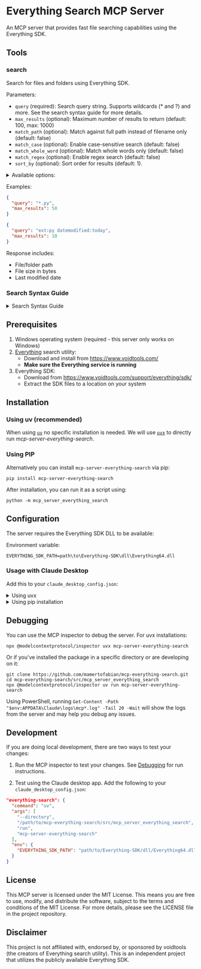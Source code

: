 # Everything Search MCP Server

An MCP server that provides fast file searching capabilities using the Everything SDK.

## Tools

### search

Search for files and folders using Everything SDK.

Parameters:
- `query` (required): Search query string. Supports wildcards (* and ?) and more. See the search syntax guide for more details.
- `max_results` (optional): Maximum number of results to return (default: 100, max: 1000)
- `match_path` (optional): Match against full path instead of filename only (default: false)
- `match_case` (optional): Enable case-sensitive search (default: false)
- `match_whole_word` (optional): Match whole words only (default: false)
- `match_regex` (optional): Enable regex search (default: false)
- `sort_by` (optional): Sort order for results (default: 1). 
<details>
<summary>Available options:</summary>
  ```
  - 1 (NAME_ASC): Sort by filename (A to Z)
  - 2 (NAME_DESC): Sort by filename (Z to A)
  - 3 (PATH_ASC): Sort by path (A to Z)
  - 4 (PATH_DESC): Sort by path (Z to A)
  - 5 (SIZE_ASC): Sort by size (smallest first)
  - 6 (SIZE_DESC): Sort by size (largest first)
  - 7 (EXT_ASC): Sort by extension (A to Z)
  - 8 (EXT_DESC): Sort by extension (Z to A)
  - 11 (CREATED_ASC): Sort by creation date (oldest first)
  - 12 (CREATED_DESC): Sort by creation date (newest first)
  - 13 (MODIFIED_ASC): Sort by modification date (oldest first)
  - 14 (MODIFIED_DESC): Sort by modification date (newest first)
```
</details>

Examples:
```json
{
  "query": "*.py",
  "max_results": 50
}
```

```json
{
  "query": "ext:py datemodified:today",
  "max_results": 10
}
```

Response includes:
- File/folder path
- File size in bytes
- Last modified date

### Search Syntax Guide
<details>
<summary>Search Syntax Guide</summary>

### Basic Operators
- `space`: AND operator
- `|`: OR operator
- `!`: NOT operator
- `< >`: Grouping
- `" "`: Search for an exact phrase

### Wildcards
- `*`: Matches zero or more characters
- `?`: Matches exactly one character

Note: Wildcards match the whole filename by default. Disable Match whole filename to match wildcards anywhere.

### Functions

#### Size and Count
- `size:<size>[kb|mb|gb]`: Search by file size
- `count:<max>`: Limit number of results
- `childcount:<count>`: Folders with specific number of children
- `childfilecount:<count>`: Folders with specific number of files
- `childfoldercount:<count>`: Folders with specific number of subfolders
- `len:<length>`: Match filename length

#### Dates
- `datemodified:<date>, dm:<date>`: Modified date
- `dateaccessed:<date>, da:<date>`: Access date
- `datecreated:<date>, dc:<date>`: Creation date
- `daterun:<date>, dr:<date>`: Last run date
- `recentchange:<date>, rc:<date>`: Recently changed date

Date formats: YYYY[-MM[-DD[Thh[:mm[:ss[.sss]]]]]] or today, yesterday, lastweek, etc.

#### File Attributes and Types
- `attrib:<attributes>, attributes:<attributes>`: Search by file attributes (A:Archive, H:Hidden, S:System, etc.)
- `type:<type>`: Search by file type
- `ext:<list>`: Search by semicolon-separated extensions

#### Path and Name
- `path:<path>`: Search in specific path
- `parent:<path>, infolder:<path>, nosubfolders:<path>`: Search in path excluding subfolders
- `startwith:<text>`: Files starting with text
- `endwith:<text>`: Files ending with text
- `child:<filename>`: Folders containing specific child
- `depth:<count>, parents:<count>`: Files at specific folder depth
- `root`: Files with no parent folder
- `shell:<name>`: Search in known shell folders

#### Duplicates and Lists
- `dupe, namepartdupe, attribdupe, dadupe, dcdupe, dmdupe, sizedupe`: Find duplicates
- `filelist:<list>`: Search pipe-separated (|) file list
- `filelistfilename:<filename>`: Search files from list file
- `frn:<frnlist>`: Search by File Reference Numbers
- `fsi:<index>`: Search by file system index
- `empty`: Find empty folders

### Function Syntax

- `function:value`: Equal to value
- `function:<=value`: Less than or equal
- `function:<value`: Less than
- `function:=value`: Equal to
- `function:>value`: Greater than
- `function:>=value`: Greater than or equal
- `function:start..end`: Range of values
- `function:start-end`: Range of values

### Modifiers

- `case:, nocase:: Enable/disable case sensitivity
- `file:, folder:: Match only files or folders
- `path:, nopath:: Match full path or filename only
- `regex:, noregex:: Enable/disable regex
- `wfn:, nowfn:: Match whole filename or anywhere
- `wholeword:, ww:: Match whole words only
- `wildcards:, nowildcards:: Enable/disable wildcards

### Examples

1. Find Python files modified today:
   `ext:py datemodified:today`

2. Find large video files:
   `ext:mp4|mkv|avi size:>1gb`

3. Find files in specific folder:
   `path:C:\Projects *.js`

</details>

## Prerequisites

1. Windows operating system (required - this server only works on Windows)
2. [Everything](https://www.voidtools.com/) search utility:
   - Download and install from https://www.voidtools.com/
   - **Make sure the Everything service is running**
3. Everything SDK:
   - Download from https://www.voidtools.com/support/everything/sdk/
   - Extract the SDK files to a location on your system

## Installation

### Using uv (recommended)

When using [`uv`](https://docs.astral.sh/uv/) no specific installation is needed. We will
use [`uvx`](https://docs.astral.sh/uv/guides/tools/) to directly run *mcp-server-everything-search*.

### Using PIP

Alternatively you can install `mcp-server-everything-search` via pip:

```
pip install mcp-server-everything-search
```

After installation, you can run it as a script using:

```
python -m mcp_server_everything_search
```

## Configuration

The server requires the Everything SDK DLL to be available:

Environment variable:
   ```
   EVERYTHING_SDK_PATH=path\to\Everything-SDK\dll\Everything64.dll
   ```

### Usage with Claude Desktop

Add this to your `claude_desktop_config.json`:

<details>
<summary>Using uvx</summary>

```json
"mcpServers": {
  "everything-search": {
    "command": "uvx",
    "args": ["mcp-server-everything-search"],
    "env": {
      "EVERYTHING_SDK_PATH": "path/to/Everything-SDK/dll/Everything64.dll"
    }
  }
}
```
</details>

<details>
<summary>Using pip installation</summary>

```json
"mcpServers": {
  "everything-search": {
    "command": "python",
    "args": ["-m", "mcp_server_everything_search"],
    "env": {
      "EVERYTHING_SDK_PATH": "path/to/Everything-SDK/dll/Everything64.dll"
    }
  }
}
```
</details>

## Debugging

You can use the MCP inspector to debug the server. For uvx installations:

```
npx @modelcontextprotocol/inspector uvx mcp-server-everything-search
```

Or if you've installed the package in a specific directory or are developing on it:

```
git clone https://github.com/mamertofabian/mcp-everything-search.git
cd mcp-everything-search/src/mcp_server_everything_search
npx @modelcontextprotocol/inspector uv run mcp-server-everything-search
```

Using PowerShell, running `Get-Content -Path "$env:APPDATA\Claude\logs\mcp*.log" -Tail 20 -Wait` will show the logs from the server and may help you debug any issues.

## Development

If you are doing local development, there are two ways to test your changes:

1. Run the MCP inspector to test your changes. See [Debugging](#debugging) for run instructions.

2. Test using the Claude desktop app. Add the following to your `claude_desktop_config.json`:

```json
"everything-search": {
  "command": "uv",
  "args": [
    "--directory",
    "/path/to/mcp-everything-search/src/mcp_server_everything_search",
    "run",
    "mcp-server-everything-search"
  ],
  "env": {
    "EVERYTHING_SDK_PATH": "path/to/Everything-SDK/dll/Everything64.dll"
  }
}
```

## License

This MCP server is licensed under the MIT License. This means you are free to use, modify, and distribute the software, subject to the terms and conditions of the MIT License. For more details, please see the LICENSE file in the project repository.

## Disclaimer

This project is not affiliated with, endorsed by, or sponsored by voidtools (the creators of Everything search utility). This is an independent project that utilizes the publicly available Everything SDK.
